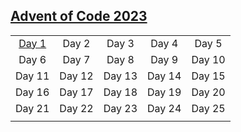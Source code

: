 ## [Advent of Code 2023](./source/2023/)
|     |     |     |     |     |
|:-:|:-:|:-:|:-:|:-:|
|[Day 1](./Day%201%20-%20Trebuchet/README.md)|Day 2|Day 3|Day 4|Day 5|
|Day 6|Day 7|Day 8|Day 9|Day 10|
|Day 11|Day 12|Day 13|Day 14|Day 15|
|Day 16|Day 17|Day 18|Day 19|Day 20|
|Day 21|Day 22|Day 23|Day 24|Day 25|
||||||
